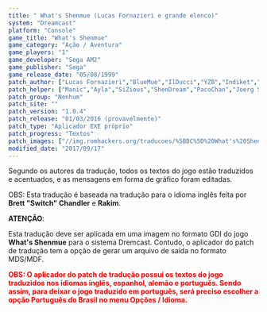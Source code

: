```yaml
---
title: " What's Shenmue (Lucas Fornazieri e grande elenco)"
system: "Dreamcast"
platform: "Console"
game_title: "What's Shenmue"
game_category: "Ação / Aventura"
game_players: "1"
game_developer: "Sega AM2"
game_publisher: "Sega"
game_release_date: "05/08/1999"
patch_author: ["Lucas Fornazieri","BlueMue","IlDucci","YZB","Indiket","IlDucci","Gin","BlueMue","IlDucci"]
patch_helper: ["Manic","Ayla","SiZious","ShenDream","PacoChan","Joerg Schilling","Wwashington","Sizious","FamilyGuy","jj1odm","Josh Macdonald","Sappharad"]
patch_group: "Nenhum"
patch_site: ""
patch_version: "1.0.4"
patch_release: "01/03/2016 (provavelmente)"
patch_type: "Aplicador EXE próprio"
patch_progress: "Textos"
patch_images: ["//img.romhackers.org/traducoes/%5BDC%5D%20What's%20Shenmue%20-%20Lucas%20Fornazieri%20e%20grande%20elenco%20-%201.jpg","//img.romhackers.org/traducoes/%5BDC%5D%20What's%20Shenmue%20-%20Lucas%20Fornazieri%20e%20grande%20elenco%20-%202.jpg","//img.romhackers.org/traducoes/%5BDC%5D%20What's%20Shenmue%20-%20Lucas%20Fornazieri%20e%20grande%20elenco%20-%203.jpg"]
modified_date: "2017/09/17"
---
```

Segundo os autores da tradução, todos os textos do jogo estão traduzidos e acentuados, e as mensagens em forma de gráfico foram editadas.

OBS: Esta tradução é baseada na tradução para o idioma inglês feita por <b>Brett "Switch" Chandler</b> e <b>Rakim</b>.

<b>ATENÇÃO</b>:

Esta tradução deve ser aplicada em uma imagem no formato GDI do jogo <b>What's Shenmue</b> para o sistema Dremcast. Contudo, o aplicador do patch de tradução tem a opção de gerar um arquivo de saída no formato MDS/MDF.

<span style="color:red"><b>OBS: O aplicador do patch de tradução possui os textos do jogo traduzidos nos idiomas inglês, espanhol, alemão e português. Sendo assim, para deixar o jogo traduzido em português, será preciso escolher a opção Português do Brasil no menu Opções / Idioma.</b></span>

